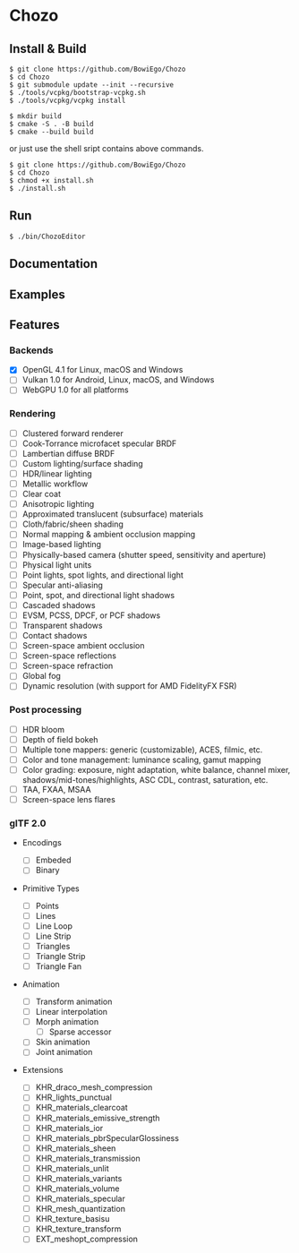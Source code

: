 # Chozo

## Install & Build

```console
$ git clone https://github.com/BowiEgo/Chozo
$ cd Chozo
$ git submodule update --init --recursive
$ ./tools/vcpkg/bootstrap-vcpkg.sh
$ ./tools/vcpkg/vcpkg install
```

```console
$ mkdir build
$ cmake -S . -B build
$ cmake --build build
```

or just use the shell sript contains above commands.

```console
$ git clone https://github.com/BowiEgo/Chozo
$ cd Chozo
$ chmod +x install.sh
$ ./install.sh
```

## Run

```console
$ ./bin/ChozoEditor
```

## Documentation

## Examples

## Features

### Backends

-   [x] OpenGL 4.1 for Linux, macOS and Windows
-   [ ] Vulkan 1.0 for Android, Linux, macOS, and Windows
-   [ ] WebGPU 1.0 for all platforms

### Rendering

-   [ ] Clustered forward renderer
-   [ ] Cook-Torrance microfacet specular BRDF
-   [ ] Lambertian diffuse BRDF
-   [ ] Custom lighting/surface shading
-   [ ] HDR/linear lighting
-   [ ] Metallic workflow
-   [ ] Clear coat
-   [ ] Anisotropic lighting
-   [ ] Approximated translucent (subsurface) materials
-   [ ] Cloth/fabric/sheen shading
-   [ ] Normal mapping & ambient occlusion mapping
-   [ ] Image-based lighting
-   [ ] Physically-based camera (shutter speed, sensitivity and aperture)
-   [ ] Physical light units
-   [ ] Point lights, spot lights, and directional light
-   [ ] Specular anti-aliasing
-   [ ] Point, spot, and directional light shadows
-   [ ] Cascaded shadows
-   [ ] EVSM, PCSS, DPCF, or PCF shadows
-   [ ] Transparent shadows
-   [ ] Contact shadows
-   [ ] Screen-space ambient occlusion
-   [ ] Screen-space reflections
-   [ ] Screen-space refraction
-   [ ] Global fog
-   [ ] Dynamic resolution (with support for AMD FidelityFX FSR)

### Post processing

-   [ ] HDR bloom
-   [ ] Depth of field bokeh
-   [ ] Multiple tone mappers: generic (customizable), ACES, filmic, etc.
-   [ ] Color and tone management: luminance scaling, gamut mapping
-   [ ] Color grading: exposure, night adaptation, white balance, channel mixer,
        shadows/mid-tones/highlights, ASC CDL, contrast, saturation, etc.
-   [ ] TAA, FXAA, MSAA
-   [ ] Screen-space lens flares

### glTF 2.0

-   Encodings

    -   [ ] Embeded
    -   [ ] Binary

-   Primitive Types

    -   [ ] Points
    -   [ ] Lines
    -   [ ] Line Loop
    -   [ ] Line Strip
    -   [ ] Triangles
    -   [ ] Triangle Strip
    -   [ ] Triangle Fan

-   Animation

    -   [ ] Transform animation
    -   [ ] Linear interpolation
    -   [ ] Morph animation
        -   [ ] Sparse accessor
    -   [ ] Skin animation
    -   [ ] Joint animation

-   Extensions
    -   [ ] KHR_draco_mesh_compression
    -   [ ] KHR_lights_punctual
    -   [ ] KHR_materials_clearcoat
    -   [ ] KHR_materials_emissive_strength
    -   [ ] KHR_materials_ior
    -   [ ] KHR_materials_pbrSpecularGlossiness
    -   [ ] KHR_materials_sheen
    -   [ ] KHR_materials_transmission
    -   [ ] KHR_materials_unlit
    -   [ ] KHR_materials_variants
    -   [ ] KHR_materials_volume
    -   [ ] KHR_materials_specular
    -   [ ] KHR_mesh_quantization
    -   [ ] KHR_texture_basisu
    -   [ ] KHR_texture_transform
    -   [ ] EXT_meshopt_compression
